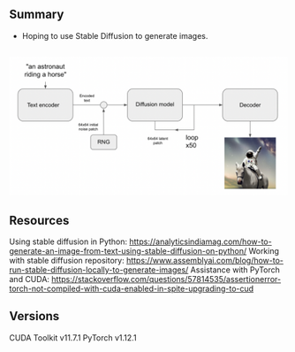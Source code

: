 ## Summary
- Hoping to use Stable Diffusion to generate images.

##

![Stable Diffusion](https://github.com/jameskeywood/geno/blob/main/stable_diffusion/StableDiffusion.png?raw=true)

## Resources
Using stable diffusion in Python: https://analyticsindiamag.com/how-to-generate-an-image-from-text-using-stable-diffusion-on-python/
Working with stable diffusion repository: https://www.assemblyai.com/blog/how-to-run-stable-diffusion-locally-to-generate-images/
Assistance with PyTorch and CUDA: https://stackoverflow.com/questions/57814535/assertionerror-torch-not-compiled-with-cuda-enabled-in-spite-upgrading-to-cud

## Versions
CUDA Toolkit v11.7.1
PyTorch v1.12.1

